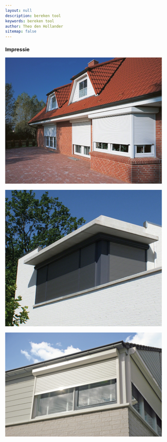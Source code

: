 ```yaml
---
layout: null
description: bereken tool
keywords: bereken tool
author: Theo den Hollander
sitemap: false
---
```

<h3>Impressie</h3>
<img src='/tool/info/img/Rolluiken-1.jpg'>
<br /><br />
<img src='/tool/info/img/Rolluiken-5.jpg'>
<br /><br />
<img src='/tool/info/img/Rolluiken-3.jpg'>

